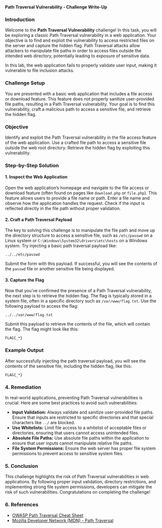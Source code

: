 **Path Traversal Vulnerability - Challenge Write-Up**

### Introduction

Welcome to the **Path Traversal Vulnerability** challenge! In this task, you will be exploring a classic Path Traversal vulnerability in a web application. Your objective is to find and exploit the vulnerability to access restricted files on the server and capture the hidden flag. Path Traversal attacks allow attackers to manipulate file paths in order to access files outside the intended web directory, potentially leading to exposure of sensitive data.

In this lab, the web application fails to properly validate user input, making it vulnerable to file inclusion attacks.

### Challenge Setup

You are presented with a basic web application that includes a file access or download feature. This feature does not properly sanitize user-provided file paths, resulting in a Path Traversal vulnerability. Your goal is to find this vulnerability, craft a malicious path to access a sensitive file, and retrieve the hidden flag.

### Objective

Identify and exploit the Path Traversal vulnerability in the file access feature of the web application. Use a crafted file path to access a sensitive file outside the web root directory. Retrieve the hidden flag by exploiting this vulnerability.

### Step-by-Step Solution

#### 1. Inspect the Web Application

Open the web application’s homepage and navigate to the file access or download feature (often found on pages like `download.php` or `file.php`). This feature allows users to provide a file name or path. Enter a file name and observe how the application handles the request. Check if the input is reflected directly in the file path without proper validation.

#### 2. Craft a Path Traversal Payload

The key to solving this challenge is to manipulate the file path and move up the directory structure to access a sensitive file, such as `/etc/passwd` on a Linux system or `C:\Windows\System32\drivers\etc\hosts` on a Windows system. Try injecting a basic path traversal payload like:

```plaintext
../../etc/passwd
```

Submit the form with this payload. If successful, you will see the contents of the `passwd` file or another sensitive file being displayed.

#### 3. Capture the Flag

Now that you’ve confirmed the presence of a Path Traversal vulnerability, the next step is to retrieve the hidden flag. The flag is typically stored in a system file, often in a specific directory such as `/var/www/flag.txt`. Use the following payload to access the flag:

```plaintext
../../var/www/flag.txt
```

Submit this payload to retrieve the contents of the file, which will contain the flag. The flag might look like this:

```plaintext
FLAG{_*}
```

### Example Output

After successfully injecting the path traversal payload, you will see the contents of the sensitive file, including the hidden flag, like this:

```plaintext
FLAG{_*}
```

### 4. Remediation

In real-world applications, preventing Path Traversal vulnerabilities is crucial. Here are some best practices to avoid such vulnerabilities:

- **Input Validation:** Always validate and sanitize user-provided file paths. Ensure that inputs are restricted to specific directories and that special characters like `../` are blocked.
- **Use Whitelists:** Limit file access to a whitelist of acceptable files or directories, ensuring that users cannot access unintended files.
- **Absolute File Paths:** Use absolute file paths within the application to ensure that user inputs cannot manipulate relative file paths.
- **File System Permissions:** Ensure the web server has proper file system permissions to prevent access to sensitive system files.

### 5. Conclusion

This challenge highlights the risk of Path Traversal vulnerabilities in web applications. By following proper input validation, directory restrictions, and implementing strong file system permissions, developers can mitigate the risk of such vulnerabilities. Congratulations on completing the challenge!

### 6. References

- [OWASP Path Traversal Cheat Sheet](https://owasp.org/www-community/attacks/Path_Traversal)
- [Mozilla Developer Network (MDN) - Path Traversal](https://developer.mozilla.org/en-US/docs/Web/Security)
